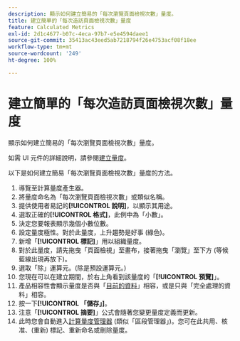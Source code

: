 ```yaml
---
description: 顯示如何建立簡易的「每次瀏覽頁面檢視次數」量度。
title: 建立簡單的「每次造訪頁面檢視次數」量度
feature: Calculated Metrics
exl-id: 2d1c4677-b07c-4eca-97b7-e5e4594daee1
source-git-commit: 35413ac43eed5ab7218794f26e4753acf08f18ee
workflow-type: tm+mt
source-wordcount: '249'
ht-degree: 100%

---
```


# 建立簡單的「每次造訪頁面檢視次數」量度

顯示如何建立簡易的「每次瀏覽頁面檢視次數」量度。

如需 UI 元件的詳細說明，請參閱[建立量度](/help/components/c-calcmetrics/c-workflow/cm-workflow/c-build-metrics/cm-build-metrics.md)。

以下是如何建立簡易「每次瀏覽頁面檢視次數」量度的方法。

1. 導覽至計算量度產生器。
1. 將量度命名為「每次瀏覽頁面檢視次數」或類似名稱。
1. 提供使用者易記的&#x200B;**[!UICONTROL 說明]**，以顯示其用途。
1. 選取正確的&#x200B;**[!UICONTROL 格式]**，此例中為「小數」。
1. 決定您要報表顯示幾個小數位數。
1. 設定量度極性。對於此量度，上升趨勢是好事 (綠色)。
1. 新增「**[!UICONTROL 標記]**」用以組織量度。
1. 對於此量度，請先拖曳「頁面檢視」至畫布，接著拖曳「瀏覽」至下方 (等候藍線出現再放下)。
1. 選取「除」運算元。(除是預設運算元。)
1. 您現在可以在建立期間，於右上角看到該量度的「**[!UICONTROL 預覽]**」。
1. 產品相容性會顯示量度是否與「[目前的資料](https://experienceleague.adobe.com/docs/analytics/analyze/reports-analytics/current-data.html?lang=zh-Hant)」相容，或是只與「完全處理的資料」相容。
1. 按一下&#x200B;**[!UICONTROL 「儲存」]**。
1. 注意「**[!UICONTROL 摘要]**」公式會隨著您變更量度定義而更新。
1. 此時您會自動進入[計算量度管理器](/help/components/c-calcmetrics/c-workflow/cm-workflow/cm-manager.md) (類似「區段管理器」)。您可在此共用、核准、(重新) 標記、重新命名或刪除量度。
